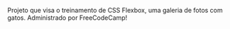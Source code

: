 Projeto que visa o treinamento de CSS Flexbox, uma galeria de fotos com gatos. Administrado por FreeCodeCamp!
